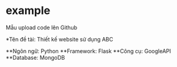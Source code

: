 # example
Mẫu upload code lên Github

*Tên đề tài: Thiết kế website sử dụng ABC

**Ngôn ngữ: Python
**Framework: Flask
**Công cụ: GoogleAPI
**Database: MongoDB
